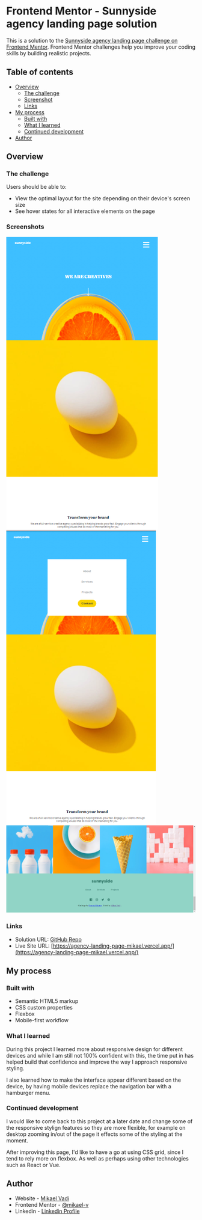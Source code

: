 # Frontend Mentor - Sunnyside agency landing page solution

This is a solution to the [Sunnyside agency landing page challenge on Frontend Mentor](https://www.frontendmentor.io/challenges/sunnyside-agency-landing-page-7yVs3B6ef). Frontend Mentor challenges help you improve your coding skills by building realistic projects.

## Table of contents

- [Overview](#overview)
  - [The challenge](#the-challenge)
  - [Screenshot](#screenshot)
  - [Links](#links)
- [My process](#my-process)
  - [Built with](#built-with)
  - [What I learned](#what-i-learned)
  - [Continued development](#continued-development)
- [Author](#author)


## Overview

### The challenge

Users should be able to:

- View the optimal layout for the site depending on their device's screen size
- See hover states for all interactive elements on the page

### Screenshots
![mobile view 1](image.png)
![mobile view 2](image-2.png)
![Desktop View 1](image-3.png)
### Links

- Solution URL: [GitHub Repo](https://github.com/mikael-v/Agency-Landing-Page)
- Live Site URL: [https://agency-landing-page-mikael.vercel.app/](https://agency-landing-page-mikael.vercel.app/)

## My process

### Built with

- Semantic HTML5 markup
- CSS custom properties
- Flexbox
- Mobile-first workflow

### What I learned

During this project I learned more about responsive design for different devices and while I am still not 100% confident with this, the time put in has helped build that confidence and improve the way I approach responsive styling.

I also learned how to make the interface appear different based on the device, by having mobile devices replace the navigation bar with a hamburger menu.



### Continued development

I would like to come back to this project at a later date and change some of the responsive stylign features so they are more flexible, for example on desktop zooming in/out of the page it effects some of the styling at the moment.

After improving this page, I'd like to have a go at using CSS grid, since I tend to rely more on flexbox. As well as perhaps using other technologies such as React or Vue.



## Author

- Website - [Mikael Vadi](https://mikael-vadi.netlify.app/)
- Frontend Mentor - [@mikael-v](https://www.frontendmentor.io/profile/mikael-v)
- Linkedin - [Linkedin Profile](https://www.linkedin.com/in/mikael-vadi-516b59313/)

